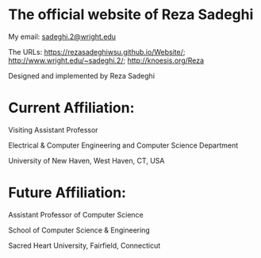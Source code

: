 # The official website of Reza Sadeghi

<!--- My emails: sadeghir@sacredheart.edu; rsadeghi@newhaven.edu; sadeghi.2@wright.edu; rsadeghi@bwh.harvard.edu; reza@knoesis.org; reza.sadeghi@imamreza.ac.ir --->
My email: sadeghi.2@wright.edu

The URLs: https://rezasadeghiwsu.github.io/Website/; http://www.wright.edu/~sadeghi.2/; http://knoesis.org/Reza

Designed and implemented by Reza Sadeghi



# Current Affiliation:

Visiting Assistant Professor

Electrical & Computer Engineering and Computer Science Department

University of New Haven, West Haven, CT, USA



# Future Affiliation:

Assistant Professor of Computer Science

School of Computer Science & Engineering

Sacred Heart University, Fairfield, Connecticut 
